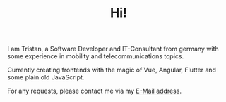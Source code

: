 <header>
  <h1>Hi!</h1>
</header>

<main>
  <p>I am Tristan, a Software Developer and IT-Consultant from germany with some experience in mobility and telecommunications topics.</p>
  <p>Currently creating frontends with the magic of Vue, Angular, Flutter and some plain old JavaScript.</p>
</main>

<footer>
  <p>For any requests, please contact me via my <a href="mailto:github@tristanmarsell.dev">E-Mail address</a>.</p>
</footer>
